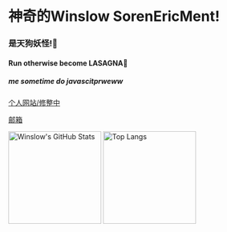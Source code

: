 # 神奇的Winslow SorenEricMent!
### 是天狗妖怪!👺
#### Run otherwise become LASAGNA👹
##### me sometime do javascitprweww
[个人网站/修整中](https://www.winsloweric.com)


[邮箱](mailto://i@winslow.cloud)

<img src="https://github-readme-stats-one-bice.vercel.app/api?username=SorenEricMent&count_private=true&theme=calm&show_icons=true&include_all_commits=true&role=OWNER,ORGANIZATION_MEMBER,COLLABORATOR" alt="Winslow's GitHub Stats" height="185px" /> <img src="https://github-readme-stats-one-bice.vercel.app/api/top-langs/?username=SorenEricMent&layout=compact&langs_count=8&theme=calm&role=OWNER,ORGANIZATION_MEMBER" alt="Top Langs" height="185px" />
